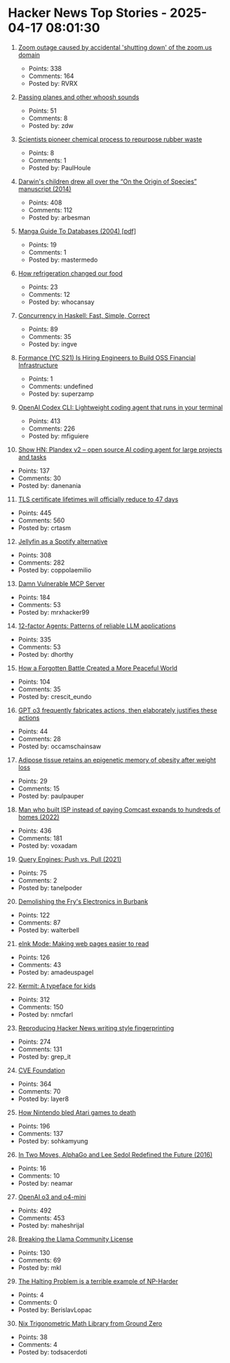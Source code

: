 # Hacker News Top Stories - 2025-04-17 08:01:30

1. [Zoom outage caused by accidental 'shutting down' of the zoom.us domain](https://status.zoom.us/incidents/pw9r9vnq5rvk)
   - Points: 338
   - Comments: 164
   - Posted by: RVRX

2. [Passing planes and other whoosh sounds](https://www.windytan.com/2025/04/passing-planes-and-other-whoosh-sounds.html)
   - Points: 51
   - Comments: 8
   - Posted by: zdw

3. [Scientists pioneer chemical process to repurpose rubber waste](https://phys.org/news/2025-03-cleaner-future-scientists-chemical-repurpose.html)
   - Points: 8
   - Comments: 1
   - Posted by: PaulHoule

4. [Darwin's children drew all over the “On the Origin of Species” manuscript (2014)](https://theappendix.net/posts/2014/02/darwins-children-drew-vegetable-battles-on-the-origin-of-species)
   - Points: 408
   - Comments: 112
   - Posted by: arbesman

5. [Manga Guide To Databases (2004) [pdf]](https://oberstar.eu.org/share/Documents/The-Manga-guide-to-databases.pdf)
   - Points: 19
   - Comments: 1
   - Posted by: mastermedo

6. [How refrigeration changed our food](https://www.nytimes.com/2024/06/24/books/review/frostbite-nicola-twilley.html)
   - Points: 23
   - Comments: 12
   - Posted by: whocansay

7. [Concurrency in Haskell: Fast, Simple, Correct](https://bitbashing.io/haskell-concurrency.html)
   - Points: 89
   - Comments: 35
   - Posted by: ingve

8. [Formance (YC S21) Is Hiring Engineers to Build OSS Financial Infrastructure](https://www.ycombinator.com/companies/formance/jobs)
   - Points: 1
   - Comments: undefined
   - Posted by: superzamp

9. [OpenAI Codex CLI: Lightweight coding agent that runs in your terminal](https://github.com/openai/codex)
   - Points: 413
   - Comments: 226
   - Posted by: mfiguiere

10. [Show HN: Plandex v2 – open source AI coding agent for large projects and tasks](https://github.com/plandex-ai/plandex)
   - Points: 137
   - Comments: 30
   - Posted by: danenania

11. [TLS certificate lifetimes will officially reduce to 47 days](https://www.digicert.com/blog/tls-certificate-lifetimes-will-officially-reduce-to-47-days)
   - Points: 445
   - Comments: 560
   - Posted by: crtasm

12. [Jellyfin as a Spotify alternative](https://coppolaemilio.com/entries/i-left-spotify-what-happened-next/)
   - Points: 308
   - Comments: 282
   - Posted by: coppolaemilio

13. [Damn Vulnerable MCP Server](https://github.com/harishsg993010/damn-vulnerable-MCP-server)
   - Points: 184
   - Comments: 53
   - Posted by: mrxhacker99

14. [12-factor Agents: Patterns of reliable LLM applications](https://github.com/humanlayer/12-factor-agents)
   - Points: 335
   - Comments: 53
   - Posted by: dhorthy

15. [How a Forgotten Battle Created a More Peaceful World](https://worldhistory.substack.com/p/how-a-forgotten-battle-created-a)
   - Points: 104
   - Comments: 35
   - Posted by: crescit_eundo

16. [GPT o3 frequently fabricates actions, then elaborately justifies these actions](https://xcancel.com/TransluceAI/status/1912552046269771985)
   - Points: 44
   - Comments: 28
   - Posted by: occamschainsaw

17. [Adipose tissue retains an epigenetic memory of obesity after weight loss](https://www.nature.com/articles/s41586-024-08165-7)
   - Points: 29
   - Comments: 15
   - Posted by: paulpauper

18. [Man who built ISP instead of paying Comcast expands to hundreds of homes (2022)](https://arstechnica.com/tech-policy/2022/08/man-who-built-isp-instead-of-paying-comcast-50k-expands-to-hundreds-of-homes/)
   - Points: 436
   - Comments: 181
   - Posted by: voxadam

19. [Query Engines: Push vs. Pull (2021)](https://justinjaffray.com/query-engines-push-vs.-pull/)
   - Points: 75
   - Comments: 2
   - Posted by: tanelpoder

20. [Demolishing the Fry's Electronics in Burbank](https://www.latimes.com/00000196-230a-d4c4-abd7-fb5a95770000-123)
   - Points: 122
   - Comments: 87
   - Posted by: walterbell

21. [eInk Mode: Making web pages easier to read](https://jackscogito.blogspot.com/2025/04/e-ink-mode-making-web-pages-easier-to.html)
   - Points: 126
   - Comments: 43
   - Posted by: amadeuspagel

22. [Kermit: A typeface for kids](https://microsoft.design/articles/introducing-kermit-a-typeface-for-kids/)
   - Points: 312
   - Comments: 150
   - Posted by: nmcfarl

23. [Reproducing Hacker News writing style fingerprinting](https://antirez.com/news/150)
   - Points: 274
   - Comments: 131
   - Posted by: grep_it

24. [CVE Foundation](https://www.thecvefoundation.org/home)
   - Points: 364
   - Comments: 70
   - Posted by: layer8

25. [How Nintendo bled Atari games to death](https://thereader.mitpress.mit.edu/how-nintendo-bled-atari-games-to-death/)
   - Points: 196
   - Comments: 137
   - Posted by: sohkamyung

26. [In Two Moves, AlphaGo and Lee Sedol Redefined the Future (2016)](https://www.wired.com/2016/03/two-moves-alphago-lee-sedol-redefined-future/)
   - Points: 16
   - Comments: 10
   - Posted by: neamar

27. [OpenAI o3 and o4-mini](https://openai.com/index/introducing-o3-and-o4-mini/)
   - Points: 492
   - Comments: 453
   - Posted by: maheshrijal

28. [Breaking the Llama Community License](https://notes.victor.earth/youre-probably-breaking-the-llama-community-license/)
   - Points: 130
   - Comments: 69
   - Posted by: mkl

29. [The Halting Problem is a terrible example of NP-Harder](https://buttondown.com/hillelwayne/archive/the-halting-problem-is-a-terrible-example-of-np/)
   - Points: 4
   - Comments: 0
   - Posted by: BerislavLopac

30. [Nix Trigonometric Math Library from Ground Zero](https://lantian.pub/en/article/modify-computer/nix-trigonometric-math-library-from-zero.lantian/)
   - Points: 38
   - Comments: 4
   - Posted by: todsacerdoti

